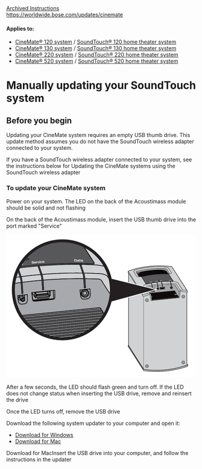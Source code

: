<main>
<a href="https://web.archive.org/web/20211006003338/https://www.bose.com/en_us/support/article/updating-soundtouch-cm.html">Archived Instructions</a><br>
<a href="https://worldwide.bose.com/updates/cinemate">https://worldwide.bose.com/updates/cinemate</a>
<div class="articleAppliesTo">
<div class="bose-list bose-list--appliesToList">
<h4 class="bose-list__title">Applies to: </h4>
<ul class="bose-list__list">
<li class="bose-list__listitem ">
<a href="https://web.archive.org/web/20180801050744/https://www.bose.com/en_us/support/products/soundtouch_systems_support/cinemate-120-home-theater-system.html">CineMate® 120 system</a> / <a href="https://web.archive.org/web/20180721021340/https://www.bose.com/en_us/support/products/soundtouch_systems_support/soundtouch-120-home-theater-system.html">SoundTouch® 120 home theater system</a>
</li>
<li class="bose-list__listitem ">
<a href="https://web.archive.org/web/20180721021340/https://www.bose.com/en_us/support/products/soundtouch_systems_support/cinemate-130-home-theater-system.html">CineMate® 130 system</a> / <a href="https://web.archive.org/web/20180721021340/https://www.bose.com/en_us/support/products/soundtouch_systems_support/soundtouch-130-home-theater-system.html">SoundTouch® 130 home theater system</a>
</li>
<li class="bose-list__listitem ">
<a href="https://web.archive.org/web/20180801050800/https://www.bose.com/en_us/support/products/soundtouch_systems_support/cinemate_220.html">CineMate® 220 system</a> / <a href="https://web.archive.org/web/20180721021256/https://www.bose.com/en_us/support/products/soundtouch_systems_support/soundtouch-220-home-theater-system.html">SoundTouch® 220 home theater system</a>
</li>
<li class="bose-list__listitem ">
<a href="https://web.archive.org/web/20180801050809/https://www.bose.com/en_us/support/products/soundtouch_systems_support/cinemate-520-home-theater-system.html">CineMate® 520 system</a> / <a href="https://web.archive.org/web/20180721021250/https://www.bose.com/en_us/support/products/soundtouch_systems_support/soundtouch-520-home-theater-system.html">SoundTouch® 520 home theater system</a>
</li>
</ul>
</div>
</div>
<div class="pageTitle title">
<h1 class="bose-title bose-title--mainTitle   -">
Manually updating your SoundTouch system
</h1>
</div>
<div class="title">
<h2 class="bose-title -left   -none">
Before you begin
</h2>
</div>
<div class="text">
<div class="bose-richText  ">
<p>Updating&nbsp;your CineMate system requires an empty USB thumb drive. This update method assumes you do not have the SoundTouch wireless adapter connected to your system.</p>
<p>If you&nbsp;have a&nbsp;SoundTouch wireless adapter connected to your system,&nbsp;see the instructions below for Updating the CineMate systems using the SoundTouch wireless adapter<br>
</p>
</div>
</div>
<div class="title">
<h3 class="bose-title -left   -none">
To update your CineMate system
</h3>
</div>
<div class="list">
<div class="bose-list bose-list--none   -tempStepFix">
<div class="bose-list__list bose-list__list--numbered">
<div class="listItem">
<div class="bose-list__listitem">
<div class="text">
<div class="bose-richText  ">
<p>Power on your system. The LED on the back of the&nbsp;Acoustimass module should be solid and not flashing<br>
</p>
</div>
</div>
</div>
</div>
<div class="listItem">
<div class="bose-list__listitem">
<div class="text">
<div class="bose-richText  ">
<p>On the back of the&nbsp;Acoustimass module, insert the USB thumb drive into the port marked&nbsp;"Service"<br>
</p>
</div>
</div>
<div class="column">
<div class="bose-column ">
<div class="bose-column__container">
<section class="grid-12 bose-column__column no-gutter ">
<div class="no-gutter-left grid-6 grid-medium-6 clear-medium-left grid-small-12">
<div class="adaptiveImageComponent image parbase">
<div class=" bose-adaptiveImage   ">
<div class="bose-adaptiveImage__container">
<img src="https://github.com/bosefirmware/ced-old/raw/master/cinemate/cm_bm_service_data_connections.png">
</div>
</div>
</div>
</div>
<div class="no-gutter-left grid-6 grid-medium-6  grid-small-12">
</div>
</section>
</div>
</div>
</div>
</div>
</div>
<div class="listItem">
<div class="bose-list__listitem">
<div class="text">
<div class="bose-richText  ">
<p>After a few seconds, the LED should flash green and turn off. If the LED does not change status when inserting the USB drive, remove and reinsert the drive<br>
</p>
</div>
</div>
</div>
</div>
<div class="listItem">
<div class="bose-list__listitem">
<div class="text">
<div class="bose-richText  ">
<p>Once the LED turns off, remove the USB drive<br>
</p>
</div>
</div>
</div>
</div>
<div class="listItem">
<div class="bose-list__listitem">
<div class="text">
<div class="bose-richText  ">
<p>Download the following system updater to your computer and open it:</p>
<ul>
<li><a class="bose-link" href="https://downloads.bose.com/ced/cinemate/windows/Bose_Update_Application.exe">Download for Windows</a></li>
<li><a class="bose-link" href="https://downloads.bose.com/ced/cinemate/mac/Bose_Update_Application.dmg">Download for Mac</a></li>
</ul>
</div>
</div>
</div>
</div>
<div class="listItem">
<div class="bose-list__listitem">
<div class="text">
<div class="bose-richText  ">
<p>Download for MacInsert the USB drive into your computer, and follow the instructions in the updater<br>
</p>
</div>
</div>
</div>
</div>
</div>
</div></div>
